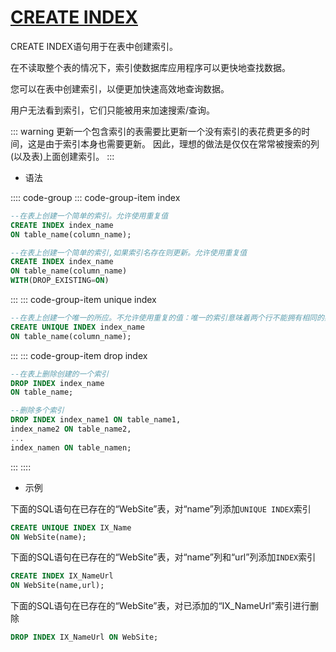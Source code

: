 # [CREATE INDEX](https://docs.microsoft.com/zh-cn/sql/t-sql/statements/create-index-transact-sql?view=sql-server-ver15)

CREATE INDEX语句用于在表中创建索引。

在不读取整个表的情况下，索引使数据库应用程序可以更快地查找数据。

您可以在表中创建索引，以便更加快速高效地查询数据。

用户无法看到索引，它们只能被用来加速搜索/查询。

::: warning
更新一个包含索引的表需要比更新一个没有索引的表花费更多的时间，这是由于索引本身也需要更新。
因此，理想的做法是仅仅在常常被搜索的列(以及表)上面创建索引。
:::

- 语法

:::: code-group
::: code-group-item index

```sql
--在表上创建一个简单的索引。允许使用重复值
CREATE INDEX index_name
ON table_name(column_name);

--在表上创建一个简单的索引,如果索引名存在则更新。允许使用重复值
CREATE INDEX index_name
ON table_name(column_name)
WITH(DROP_EXISTING=ON)
```

:::
::: code-group-item unique index

```sql
--在表上创建一个唯一的所应。不允许使用重复的值：唯一的索引意味着两个行不能拥有相同的索引值。
CREATE UNIQUE INDEX index_name
ON table_name(column_name);
```

:::
::: code-group-item drop index

```sql
--在表上删除创建的一个索引
DROP INDEX index_name
ON table_name;

--删除多个索引
DROP INDEX index_name1 ON table_name1,
index_name2 ON table_name2,
...
index_namen ON table_namen;
```

:::
::::

- 示例

下面的SQL语句在已存在的“WebSite”表，对“name”列添加`UNIQUE INDEX`索引

```sql
CREATE UNIQUE INDEX IX_Name
ON WebSite(name);
```

下面的SQL语句在已存在的“WebSite”表，对“name”列和“url”列添加`INDEX`索引

```sql
CREATE INDEX IX_NameUrl
ON WebSite(name,url);
```

下面的SQL语句在已存在的“WebSite”表，对已添加的“IX_NameUrl”索引进行删除

```sql
DROP INDEX IX_NameUrl ON WebSite;
```
